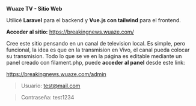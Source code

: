 **Wuaze TV - Sitio Web**

Utilicé **Laravel** para el backend y **Vue.js con tailwind** para el frontend. 

**Acceder al sitio:**
https://breakingnews.wuaze.com/

Cree este sitio pensando en un canal de television local. Es simple, pero funcional, la idea es que en la transmision en Vivo, el canal pueda colocar su transmision. Todo lo que se ve en la página es editable mediante un panel creado con filament.php, puede **acceder al panel** desde este link: 

https://breakingnews.wuaze.com/admin

> Usuario: test@mail.com

> Contraseña: test1234

